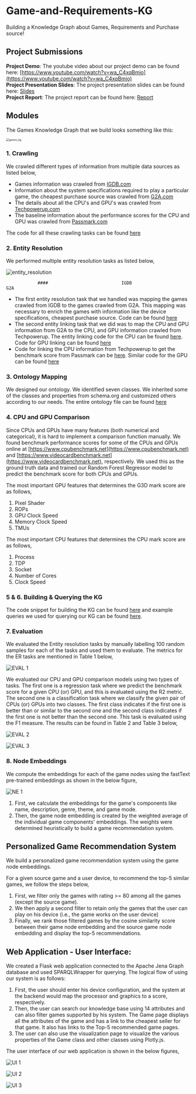 # Game-and-Requirements-KG
Building a Knowledge Graph about Games, Requirements and Purchase source! 

## Project Submissions

**Project Demo**: The youtube video about our project demo can be found here: [https://www.youtube.com/watch?v=wa_C4xqBmjo](https://www.youtube.com/watch?v=wa_C4xqBmjo) <br>
**Project Presentation Slides**: The project presentation slides can be found here: [Slides](submissions/rselvam_rvohra_INF558_final_project_presentation.pdf) <br>
**Project Report**: The project report can be found here: [Report](submissions/rselvam_rvohra_INF558_final_project_report.pdf) <br>

## Modules

The Games Knowledge Graph that we build looks something like this:

<img src="readme_images/kg_intro.png" alt="games_kg" style="zoom:50%;" />





### 1. Crawling

We crawled different types of information from multiple data sources as listed below,
​

- Games information was crawled from [IGDB.com](https://www.igdb.com/discover)
- Information about the system specifications required to play a particular game, the cheapest purchase source was crawled from [G2A.com](https://www.g2a.com)
- The details about all the CPU's and GPU's was crawled from [Techpowerup.com](https://www.techpowerup.com)
- The baseline information about the performance scores for the CPU and GPU was crawled from [Passmark.com](https://www.passmark.com)

The code for all these crawling tasks can be found [here](https://github.com/ravikiran0606/Game-and-Requirements-KG/tree/master/1_crawling/crawlers)

### 2. Entity Resolution
We performed multiple entity resolution tasks as listed below,

![entity_resolution](readme_images/entity_resolution.png)

				#### 							IGDB																								G2A

- The first entity resolution task that we handled was mapping the games crawled from IGDB to the games crawled from G2A. This mapping was necessary to enrich the games with information like the device specifications, cheapest purchase source. Code can be found [here](https://github.com/ravikiran0606/Game-and-Requirements-KG/blob/master/2_entity_resolution/ER_igdb_g2a_rijul.py)
- The second entity linking task that we did was to map the CPU and GPU information from G2A to the CPU, and GPU information crawled from Techpowerup. The entity linking code for the CPU can be found [here](https://github.com/ravikiran0606/Game-and-Requirements-KG/blob/master/2_entity_resolution/ER_g2a_cpu_techpowerup_cpu_v1.py). Code for GPU linking can be found [here](https://github.com/ravikiran0606/Game-and-Requirements-KG/blob/master/2_entity_resolution/ER_g2a_games_gpus_and_techpowerup_gpus.py)
- Code for linking the CPU information from Techpowerup to get the benchmark score from Passmark can be [here](https://github.com/ravikiran0606/Game-and-Requirements-KG/blob/master/2_entity_resolution/ER_techpowerup_cpubenchmark.py). Similar code for the GPU can be found [here](https://github.com/ravikiran0606/Game-and-Requirements-KG/blob/master/2_entity_resolution/ER_benchmark_gpus_and_techpowerup_gpus.py)

### 3. Ontology Mapping

We designed our ontology. We identified seven classes. We inherited some of the classes and properties from schema.org and customized others according to our needs. The entire ontology file can be found [here](https://github.com/ravikiran0606/Game-and-Requirements-KG/blob/master/3_ontology_mapping/Game%20Requirements%20Ontology.pdf)

### 4. CPU and GPU Comparison

Since CPUs and GPUs have many features (both numerical and categorical), it is hard to implement a comparison function manually. 
We found benchmark performance scores for some of the CPUs and GPUs online at [https://www.cpubenchmark.net](https://www.cpubenchmark.net) and [https://www.videocardbenchmark.net](https://www.videocardbenchmark.net), respectively. 
We used this as the ground truth data and trained our Random Forest Regressor model to predict the benchmark score for both CPUs and GPUs.

The most important GPU features that determines the G3D mark score are as follows,
1. Pixel Shader
2. ROPs
3. GPU Clock Speed
4. Memory Clock Speed
5. TMUs

The most important CPU features that determines the CPU mark score are as follows,
1. Process
2. TDP
3. Socket
4. Number of Cores
5. Clock Speed

### 5 & 6. Building & Querying the KG

The code snippet for building the KG can be found [here](5_building_kg/build_KG.py) and example queries we used for querying our KG can be found [here](6_query_triples/sparql_queries.py).

### 7. Evaluation

We evaluated the Entity resolution tasks by manually labelling 100 random samples for each of the tasks and used them to evaluate.
The metrics for the ER tasks are mentioned in Table 1 below,

![EVAL 1](readme_images/ev1.png)

We evaluated our CPU and GPU comparison models using two types of tasks. The first one is a regression task where we predict the benchmark score for a given CPU (or) GPU, and this is evaluated using the R2 metric. 
The second one is a classification task where we classify the given pair of CPUs (or) GPUs into two classes. 
The first class indicates if the first one is better than or similar to the second one and the second class indicates if the first one is not better than the second one. 
This task is evaluated using the F1 measure.  The results can be found in Table 2 and Table 3 below,

![EVAL 2](readme_images/ev2.png)

![EVAL 3](readme_images/ev3.png)

### 8. Node Embeddings

We compute the embeddings for each of the game nodes using the fastText pre-trained embeddings as shown in the below figure, 

![NE 1](readme_images/ne1.png)

1. First, we calculate the embeddings for the game's components like name, description, genre, theme, and game mode. 
2. Then, the game node embedding is created by the weighted average of the individual game components' embeddings. 
The weights were determined heuristically to build a game recommendation system.

## Personalized Game Recommendation System

We build a personalized game recommendation system using the game node embeddings.

For a given source game and a user device, to recommend the top-5 similar games, we follow the steps below,

1. First, we filter only the games with rating >= 80 among all the games (except the source game).
2. We then apply a second filter to retain only the games that the user can play on his device (i.e., the game works on the user device)
3. Finally, we rank those filtered games by the cosine similarity score between their game node embedding and the source game node embedding and display the top-5 recommendations.

## Web Application - User Interface:

We created a Flask web application connected to the Apache Jena Graph database and used SPARQLWrapper for querying. The logical flow of using our system is as follows: 

1. First, the user should enter his device configuration, and the system at the backend would map the processor and graphics to a score, respectively. 
2. Then, the user can search our knowledge base using 14 attributes and can also filter games supported by his system. The Game page displays all the attributes of the game and has a link to the cheapest
seller for that game. It also has links to the Top-5 recommended game pages.
3. The user can also use the visualization page to visualize the various properties of the Game class and other classes using Plotly.js.

The user interface of our web application is shown in the below figures,

![UI 1](readme_images/ui1.png)

![UI 2](readme_images/ui2.png)

![UI 3](readme_images/ui3.png)
